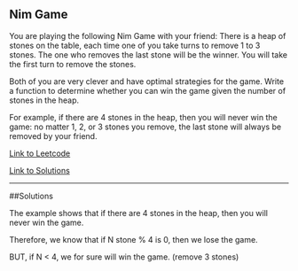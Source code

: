 ## Nim Game

You are playing the following Nim Game with your friend: There is a heap of stones on the table, each time one of you take turns to remove 1 to 3 stones. The one who removes the last stone will be the winner. You will take the first turn to remove the stones.

Both of you are very clever and have optimal strategies for the game. Write a function to determine whether you can win the game given the number of stones in the heap.

For example, if there are 4 stones in the heap, then you will never win the game: no matter 1, 2, or 3 stones you remove, the last stone will always be removed by your friend.

[Link to Leetcode](https://leetcode.com/problems/nim-game/)

[Link to Solutions](NimGame.java)

----------------

##Solutions

The example shows that if there are 4 stones in the heap, then you will never win the game.

Therefore, we know that if N stone % 4 is 0, then we lose the game.

BUT, if N < 4, we for sure will win the game. (remove 3 stones)

